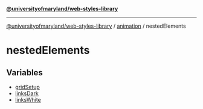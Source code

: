 [**@universityofmaryland/web-styles-library**](../../../README.md)

***

[@universityofmaryland/web-styles-library](../../../README.md) / [animation](../../README.md) / nestedElements

# nestedElements

## Variables

- [gridSetup](variables/gridSetup.md)
- [linksDark](variables/linksDark.md)
- [linksWhite](variables/linksWhite.md)
